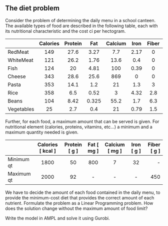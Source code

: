 The diet problem
----------------
Consider the problem of determining the daily menu in a school canteen. The available types of food are described in the following table, 
each with its nutritional characteristic and the cost ci per hectogram.

|             | Calories | Protein  | Fat      | Calcium  | Iron   | Fiber | cost  |
| :---        |  :----:  | :----:   | :----:   | :----:   | :----: | :----:|  ---: |
| RedMeat     | 149      | 27.6     | 3.27     | 7.7      |  2.17  |   0   |  2.5  |
| WhiteMeat   | 121      | 26.2     | 1.76     | 13.6     |   0.4  |   0   |  1.5  |
| Fish        | 124      | 20       | 4.81     | 100      |  0.39  |   0   |  2.0  |
| Cheese      | 343      | 28.6     | 25.6     | 869      |   0    |   0   |  2.0  |
| Pasta       | 353      | 14.1     | 1.2      | 21       |   1.3  |   3   | 0.2   |
| Rice        | 358      |  6.5     | 0.52     |  3       |   4.32 |   2.8 |  0.25 |
| Beans       | 104      |  8.42    |  0.325   |  55.2    |   1.7  |   6.3 |  0.1  |
| Vegetables  |  25      |  2.7     |  0.4     |  21      |   0.79 |   1.5 |  0.1  |

Further, for each food, a maximum amount that can be served is given. For nutritional element (calories, proteins, vitamins, etc...) a minimum and a maximum quantity needed is
given.

|                | Calories [ kcal ]| Protein [ g ]  | Fat  [ mg ]    | Calcium  [ mg ]| Iron [ g ]   | Fiber [ g ] | 
| :---           |  :----:  | :----:   | :----:   | :----:   | :----: |   ---: |
| Minimum qt     | 1800      | 50     | 800     | 7      |  32  |   -   |
| Maximum qt     | 2000     | 92     | -     | -     |   -  |   450    |

We have to decide the amount of each food contained in the daily menu, to provide the minimum-cost diet that provides the correct amount 
of each nutrient. Formulate the problem as a Linear Programming problem. 
How does the solution change without the maximum amount of food limit?

Write the model in AMPL and solve it using Gurobi.
